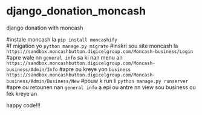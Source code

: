 # django_donation_moncash
django donation with moncash

#instale moncash la
`pip install moncashify` <br />
#f migation yo
`python manage.py migrate`
#inskri sou site moncash la
`https://sandbox.moncashbutton.digicelgroup.com/Moncash-business/Login`
#apre wale nn `general info` sa ki nan menu an
`https://sandbox.moncashbutton.digicelgroup.com/Moncash-business/Admin/Info`
#apre ou kreye yon `business`
`https://sandbox.moncashbutton.digicelgroup.com/Moncash-business/Admin/Business/New`
#pouw k run li
`python manage.py runserver`
#apre ou retounen nan `general info` a epi ou antre nn view sou business ou fek kreye an

happy code!!!
